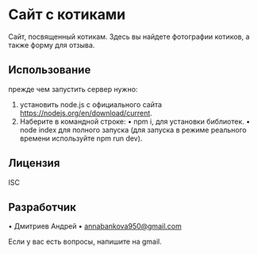 # Сайт с котиками

Сайт, посвященный котикам. Здесь вы найдете фотографии котиков, а также форму для отзыва.

## Использование

прежде чем запустить сервер нужно:
1) установить node.js с официального сайта https://nodejs.org/en/download/current. 
2) Наберите в командной строке:
• npm i, для установки библиотек.
• node index для полного запуска (для запуска в режиме реального времени используйте npm run dev).

## Лицензия

ISC

## Разработчик

• Дмитриев Андрей
• annabankova950@gmail.com

Если у вас есть вопросы, напишите на gmail.


